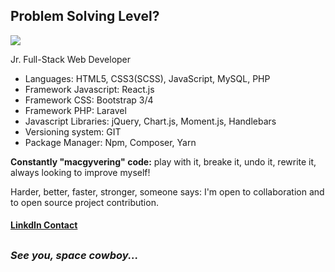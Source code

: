 ## Problem Solving Level?
<img src="https://i.imgur.com/wdXAurf.gif">

<p>Jr. Full-Stack Web Developer</p>

<ul>
  <li>Languages: HTML5, CSS3(SCSS), JavaScript, MySQL, PHP</li>
  <li>Framework Javascript: React.js</li>
  <li>Framework CSS: Bootstrap 3/4</li>
  <li>Framework PHP: Laravel</li>
  <li>Javascript Libraries: jQuery, Chart.js, Moment.js, Handlebars</li>
  <li>Versioning system: GIT</li>
  <li>Package Manager: Npm, Composer, Yarn</li>
</ul>

<p><strong>Constantly "macgyvering" code:</strong> play with it, breake it, undo it, rewrite it, always looking to improve myself!</p>

<p>Harder, better, faster, stronger, someone says: I'm open to collaboration and to open source project contribution.</p>

#### <a target="_blank" href="https://www.linkedin.com/in/michelebaruffetti/"> LinkdIn Contact </a>

<h2></h2>

### *See you, space cowboy...*




